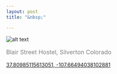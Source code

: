 ```yaml
---
layout: post
title: "&nbsp;"

---
```

![alt text](https://jonkalev.s3.us-west-2.amazonaws.com/_01.jpg)
<p style="color: grey; font-size: 16px;">Blair Street Hostel, Silverton Colorado</p>

[37.80985115613051, -107.66494038102881](https://goo.gl/maps/TDvi6E6yErwRqeCy6)